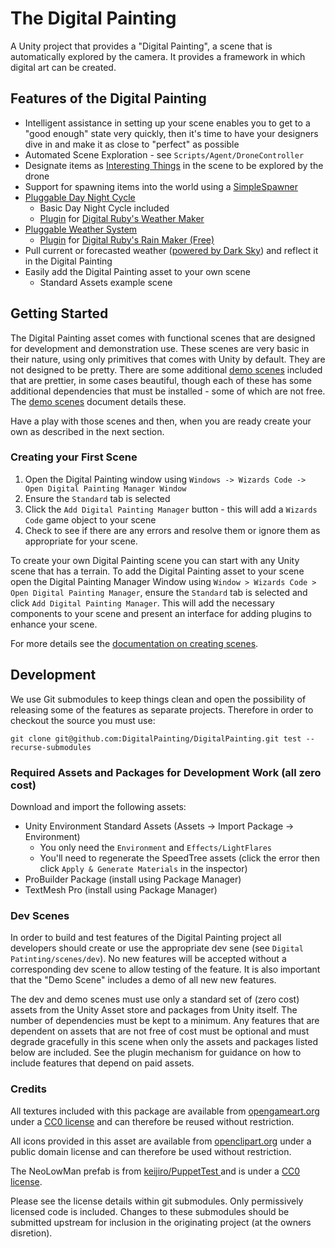 # The Digital Painting

A Unity project that provides a "Digital Painting", a scene that is automatically explored by the camera. It provides a framework in which digital art can be created.

## Features of the Digital Painting

  * Intelligent assistance in setting up your scene enables you to get to a "good enough" state very quickly, then it's time to have your designers dive in and make it as close to "perfect" as possible
  * Automated Scene Exploration - see `Scripts/Agent/DroneController`
  * Designate items as [Interesting Things](./Assets/Digital%20Painting/Docs/InterestingThings.md) in the scene to be explored by the drone
  * Support for spawning items into the world using a [SimpleSpawner](./Assets/Digital%20Painting/Docs/SpawnableObjects.md)
  * [Pluggable Day Night Cycle](./Assets/Digital%20Painting/Docs/DayNightCycle.md)
    * Basic Day Night Cycle included
    * [Plugin](https://github.com/DigitalPainting/WeatherMakerPlugin) for [Digital Ruby's Weather Maker](https://assetstore.unity.com/packages/tools/particles-effects/weather-maker-sky-weather-water-volumetric-clouds-and-light-60955) 
  * [Pluggable Weather System](./Assets/Digital%20Painting/Docs/Weather.md)
    * [Plugin](https://github.com/DigitalPainting/RainMakerPlugin) for [Digital Ruby's Rain Maker (Free)](https://assetstore.unity.com/packages/vfx/particles/environment/rain-maker-2d-and-3d-rain-particle-system-for-unity-34938)
  * Pull current or forecasted weather ([powered by Dark Sky](https://darksky.net/poweredby/)) and reflect it in the Digital Painting
  * Easily add the Digital Painting asset to your own scene
    * Standard Assets example scene

## Getting Started

The Digital Painting asset comes with functional scenes that are designed for development and demonstration use. These scenes are very basic in their nature, using only primitives that comes with Unity by default. They are not designed to be pretty. There are some additional [demo scenes](./Assets/Digital%20Painting/Plugins/Scenes/README.md) included that are prettier, in some cases beautiful, though each of these has some additional dependencies that must be installed - some of which are not free. The [demo scenes](./Assets/Digital%20Painting/Plugins/Scenes/README.md) document details these.

Have a play with those scenes and then, when you are ready create your own as described in the next section.

### Creating your First Scene

1. Open the Digital Painting window using `Windows -> Wizards Code -> Open Digital Painting Manager Window`
2. Ensure the `Standard` tab is selected
3. Click the `Add Digital Painting Manager` button - this will add a `Wizards Code` game object to your scene
3. Check to see if there are any errors and resolve them or ignore them as appropriate for your scene.

To create your own Digital Painting scene you can start with any Unity scene that has a terrain. To add the Digital Painting asset to your scene open the Digital Painting Manager Window using `Window > Wizards Code > Open Digital Painting Manager`, ensure the `Standard` tab is selected and click `Add Digital Painting Manager`. This will add the necessary components to your scene and present an interface for adding plugins to enhance your scene.

For more details see the [documentation on creating scenes](./Assets/Digital%20Painting/Docs/CreatingAScene.md).

## Development

We use Git submodules to keep things clean and open the possibility of releasing some of the features as separate projects. Therefore in order to checkout the source you must use:

`git clone git@github.com:DigitalPainting/DigitalPainting.git test --recurse-submodules`

### Required Assets and Packages for Development Work (all zero cost)

Download and import the following assets:

  * Unity Environment Standard Assets (Assets -> Import Package -> Environment)
    * You only need the `Environment` and `Effects/LightFlares`
    * You'll need to regenerate the SpeedTree assets (click the error then click `Apply & Generate Materials` in the inspector)
  * ProBuilder Package (install using Package Manager)
  * TextMesh Pro  (install using Package Manager)

### Dev Scenes

In order to build and test features of the Digital Painting project all developers should create
or use the appropriate dev sene (see `Digital Patinting/scenes/dev`). No new features will be accepted without a
corresponding dev scene to allow testing of the feature. It is also important that the "Demo Scene" 
includes a demo of all new new features. 

The dev and demo scenes must use only a standard set of (zero cost) 
assets from the Unity Asset store and packages from Unity itself. The number of dependencies must be kept to a minimum.
Any features that are dependent on assets that are not free of cost must be optional and must degrade gracefully in this scene when 
only the assets and packages listed below are included. See the plugin mechanism for guidance on how to include features that
depend on paid assets.

### Credits

All textures included with this package are available from [opengameart.org](https://opengameart.org/textures/all) under a [CC0 license](https://creativecommons.org/share-your-work/public-domain/) and can therefore be reused without restriction. 

All icons provided in this asset are available from [openclipart.org](https://openclipart.org) under a public domain license and can therefore be used without restriction.

The NeoLowMan prefab is from [keijiro/PuppetTest ](https://github.com/keijiro/PuppetTest) and is under a [CC0 license](https://creativecommons.org/share-your-work/public-domain/).

Please see the license details within git submodules. Only permissively licensed code is included. Changes to these submodules should be submitted upstream for inclusion in the originating project (at the owners disretion).







